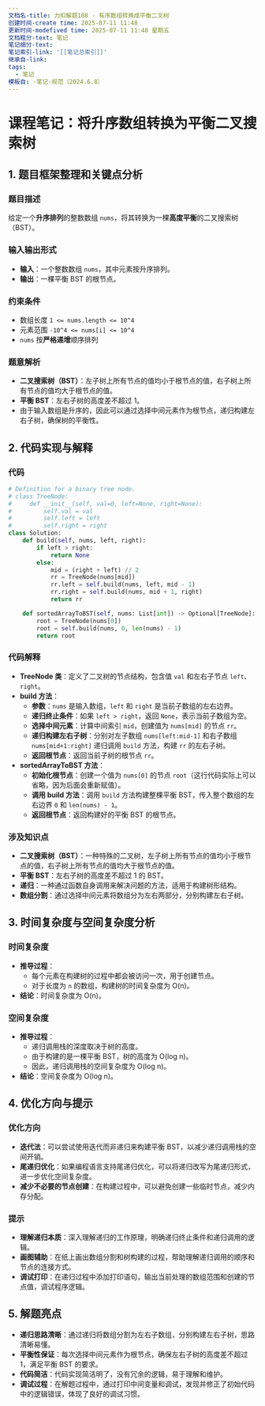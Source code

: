 ```yaml
---
文档名-title: 力扣解题108 - 有序数组转换成平衡二叉树
创建时间-create time: 2025-07-11 11:48
更新时间-modefived time: 2025-07-11 11:48 星期五
文档粗分-text: 笔记
笔记细分-text: 
笔记索引-link: '[[笔记总索引]]'
继承自-link: 
tags:
  - 笔记
模板自: -笔记-规范（2024.6.8）
---
```


# 课程笔记：将升序数组转换为平衡二叉搜索树

## 1. 题目框架整理和关键点分析

### 题目描述
给定一个**升序排列**的整数数组 `nums`，将其转换为一棵**高度平衡**的二叉搜索树（BST）。

### 输入输出形式
- **输入**：一个整数数组 `nums`，其中元素按升序排列。
- **输出**：一棵平衡 BST 的根节点。

### 约束条件
- 数组长度 `1 <= nums.length <= 10^4`
- 元素范围 `-10^4 <= nums[i] <= 10^4`
- `nums` 按**严格递增**顺序排列

### 题意解析
- **二叉搜索树（BST）**：左子树上所有节点的值均小于根节点的值，右子树上所有节点的值均大于根节点的值。
- **平衡 BST**：左右子树的高度差不超过 1。
- 由于输入数组是升序的，因此可以通过选择中间元素作为根节点，递归构建左右子树，确保树的平衡性。

## 2. 代码实现与解释

### 代码
```python
# Definition for a binary tree node.
# class TreeNode:
#     def __init__(self, val=0, left=None, right=None):
#         self.val = val
#         self.left = left
#         self.right = right
class Solution:
    def build(self, nums, left, right):
        if left > right:
            return None
        else:
            mid = (right + left) // 2
            rr = TreeNode(nums[mid])
            rr.left = self.build(nums, left, mid - 1)
            rr.right = self.build(nums, mid + 1, right)
            return rr

    def sortedArrayToBST(self, nums: List[int]) -> Optional[TreeNode]:
        root = TreeNode(nums[0])
        root = self.build(nums, 0, len(nums) - 1)
        return root
```

### 代码解释
- **TreeNode 类**：定义了二叉树的节点结构，包含值 `val` 和左右子节点 `left`、`right`。
- **build 方法**：
  - **参数**：`nums` 是输入数组，`left` 和 `right` 是当前子数组的左右边界。
  - **递归终止条件**：如果 `left > right`，返回 `None`，表示当前子数组为空。
  - **选择中间元素**：计算中间索引 `mid`，创建值为 `nums[mid]` 的节点 `rr`。
  - **递归构建左右子树**：分别对左子数组 `nums[left:mid-1]` 和右子数组 `nums[mid+1:right]` 递归调用 `build` 方法，构建 `rr` 的左右子树。
  - **返回根节点**：返回当前子树的根节点 `rr`。
- **sortedArrayToBST 方法**：
  - **初始化根节点**：创建一个值为 `nums[0]` 的节点 `root`（这行代码实际上可以省略，因为后面会重新赋值）。
  - **调用 build 方法**：调用 `build` 方法构建整棵平衡 BST，传入整个数组的左右边界 `0` 和 `len(nums) - 1`。
  - **返回根节点**：返回构建好的平衡 BST 的根节点。

### 涉及知识点
- **二叉搜索树（BST）**：一种特殊的二叉树，左子树上所有节点的值均小于根节点的值，右子树上所有节点的值均大于根节点的值。
- **平衡 BST**：左右子树的高度差不超过 1 的 BST。
- **递归**：一种通过函数自身调用来解决问题的方法，适用于构建树形结构。
- **数组分割**：通过选择中间元素将数组分为左右两部分，分别构建左右子树。

## 3. 时间复杂度与空间复杂度分析

### 时间复杂度
- **推导过程**：
  - 每个元素在构建树的过程中都会被访问一次，用于创建节点。
  - 对于长度为 `n` 的数组，构建树的时间复杂度为 O(n)。
- **结论**：时间复杂度为 O(n)。

### 空间复杂度
- **推导过程**：
  - 递归调用栈的深度取决于树的高度。
  - 由于构建的是一棵平衡 BST，树的高度为 O(log n)。
  - 因此，递归调用栈的空间复杂度为 O(log n)。
- **结论**：空间复杂度为 O(log n)。

## 4. 优化方向与提示

### 优化方向
- **迭代法**：可以尝试使用迭代而非递归来构建平衡 BST，以减少递归调用栈的空间开销。
- **尾递归优化**：如果编程语言支持尾递归优化，可以将递归改写为尾递归形式，进一步优化空间复杂度。
- **减少不必要的节点创建**：在构建过程中，可以避免创建一些临时节点，减少内存分配。

### 提示
- **理解递归本质**：深入理解递归的工作原理，明确递归终止条件和递归调用的逻辑。
- **画图辅助**：在纸上画出数组分割和树构建的过程，帮助理解递归调用的顺序和节点的连接方式。
- **调试打印**：在递归过程中添加打印语句，输出当前处理的数组范围和创建的节点值，调试程序逻辑。

## 5. 解题亮点

- **递归思路清晰**：通过递归将数组分割为左右子数组，分别构建左右子树，思路清晰易懂。
- **平衡性保证**：每次选择中间元素作为根节点，确保左右子树的高度差不超过 1，满足平衡 BST 的要求。
- **代码简洁**：代码实现简洁明了，没有冗余的逻辑，易于理解和维护。
- **调试过程**：在解题过程中，通过打印中间变量和调试，发现并修正了初始代码中的逻辑错误，体现了良好的调试习惯。